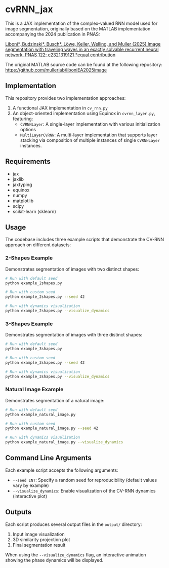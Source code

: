 # cvRNN_jax 

This is a JAX implementation of the complex-valued RNN model used for image segmentation, originally based on the MATLAB implementation accompanying the 2024 publication in PNAS:

[Liboni*, Budzinski*, Busch*, Löwe, Keller, Welling, and Muller (2025) Image segmentation with traveling waves in an exactly solvable recurrent neural network. PNAS 122: e2321319121 *equal contribution](https://www.pnas.org/doi/10.1073/pnas.2321319121)

The original MATLAB source code can be found at the following repository: https://github.com/mullerlab/liboniEA2025image

## Implementation

This repository provides two implementation approaches:
1. A functional JAX implementation in `cv_rnn.py`
2. An object-oriented implementation using Equinox in `cvrnn_layer.py`, featuring:
   - `CVRNNLayer`: A single-layer implementation with various initialization options
   - `MultiLayerCVRNN`: A multi-layer implementation that supports layer stacking via composition of multiple instances of single `CVRNNLayer` instances.

## Requirements

- jax
- jaxlib
- jaxtyping
- equinox
- numpy
- matplotlib
- scipy
- scikit-learn (sklearn)

## Usage

The codebase includes three example scripts that demonstrate the CV-RNN approach on different datasets:

### 2-Shapes Example

Demonstrates segmentation of images with two distinct shapes:

```bash
# Run with default seed
python example_2shapes.py

# Run with custom seed
python example_2shapes.py --seed 42

# Run with dynamics visualization
python example_2shapes.py --visualize_dynamics
```

### 3-Shapes Example

Demonstrates segmentation of images with three distinct shapes:

```bash
# Run with default seed
python example_3shapes.py

# Run with custom seed
python example_3shapes.py --seed 42

# Run with dynamics visualization
python example_3shapes.py --visualize_dynamics
```

### Natural Image Example

Demonstrates segmentation of a natural image:

```bash
# Run with default seed
python example_natural_image.py

# Run with custom seed
python example_natural_image.py --seed 42

# Run with dynamics visualization
python example_natural_image.py --visualize_dynamics
```

## Command Line Arguments

Each example script accepts the following arguments:

- `--seed INT`: Specify a random seed for reproducibility (default values vary by example)
- `--visualize_dynamics`: Enable visualization of the CV-RNN dynamics (interactive plot)

## Outputs

Each script produces several output files in the `output/` directory:

1. Input image visualization
2. 3D similarity projection plot
3. Final segmentation result

When using the `--visualize_dynamics` flag, an interactive animation showing the phase dynamics will be displayed.

